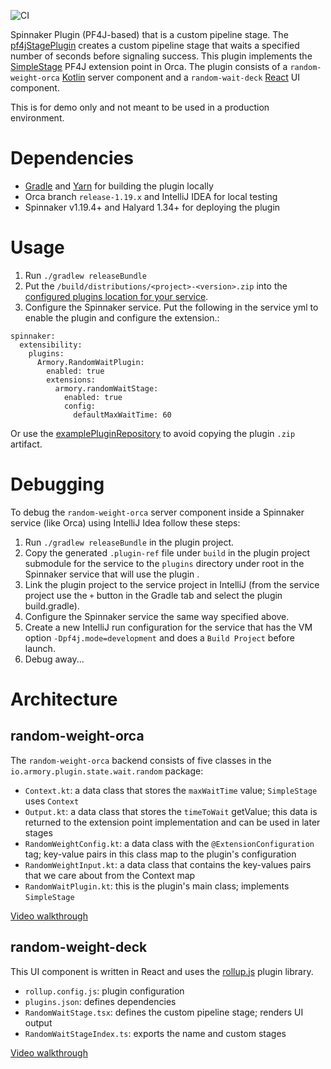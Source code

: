 ![CI](https://github.com/spinnaker-plugin-examples/pf4jStagePlugin/workflows/CI/badge.svg)

Spinnaker Plugin (PF4J-based) that is a custom pipeline stage. 
The [pf4jStagePlugin](https://github.com/spinnaker-plugin-examples/pf4jStagePlugin) creates a custom pipeline stage that waits a specified number of seconds before signaling success. This plugin implements the [SimpleStage](https://github.com/spinnaker/orca/blob/ab89a0d7f847205ccd62e70f8a714040a8621ee7/orca-api/src/main/java/com/netflix/spinnaker/orca/api/SimpleStage.java) PF4J extension point in Orca. The plugin consists of a `random-weight-orca` [Kotlin](https://kotlinlang.org/docs/reference/) server component and a `random-wait-deck` [React](https://reactjs.org/) UI component.

This is for demo only and not meant to be used in a production environment.

# Dependencies

* [Gradle](https://gradle.org/) and [Yarn](https://classic.yarnpkg.com/en/) for building the plugin locally
* Orca branch `release-1.19.x` and IntelliJ IDEA for local testing
* Spinnaker v1.19.4+ and Halyard 1.34+ for deploying the plugin

# Usage

1) Run `./gradlew releaseBundle`
2) Put the `/build/distributions/<project>-<version>.zip` into the [configured plugins location for your service](https://pf4j.org/doc/packaging.html).
3) Configure the Spinnaker service. Put the following in the service yml to enable the plugin and configure the extension.:

```
spinnaker:
  extensibility:
    plugins:
      Armory.RandomWaitPlugin:
        enabled: true
        extensions:
          armory.randomWaitStage:
            enabled: true
            config:
              defaultMaxWaitTime: 60
```

Or use the [examplePluginRepository](https://github.com/spinnaker-plugin-examples/examplePluginRepository) to avoid copying the plugin `.zip` artifact.

# Debugging

To debug the `random-weight-orca`  server component inside a Spinnaker service (like Orca) using IntelliJ Idea follow these steps:

1) Run `./gradlew releaseBundle` in the plugin project.
2) Copy the generated `.plugin-ref` file under `build` in the plugin project submodule for the service to the `plugins` directory under root in the Spinnaker service that will use the plugin .
3) Link the plugin project to the service project in IntelliJ (from the service project use the `+` button in the Gradle tab and select the plugin build.gradle).
4) Configure the Spinnaker service the same way specified above.
5) Create a new IntelliJ run configuration for the service that has the VM option `-Dpf4j.mode=development` and does a `Build Project` before launch.
6) Debug away...

# Architecture


## random-weight-orca

The `random-weight-orca` backend consists of five classes in the `io.armory.plugin.state.wait.random` package:

* `Context.kt`: a data class that stores the `maxWaitTime` value; `SimpleStage` uses `Context`
* `Output.kt`: a data class that stores the `timeToWait` getValue; this data is returned to the extension point implementation and can be used in later stages
* `RandomWeightConfig.kt`: a data class with the `@ExtensionConfiguration` tag; key-value pairs in this class map to the plugin's configuration
* `RandomWeightInput.kt`: a data class that contains the key-values pairs that we care about from the Context map
* `RandomWaitPlugin.kt`: this is the plugin's main class; implements `SimpleStage`

[Video walkthrough](https://youtu.be/u9NVlG58NYo)

## random-weight-deck

This UI component is written in React and uses the [rollup.js](https://rollupjs.org/guide/en/#plugins-overview) plugin library.

* `rollup.config.js`:  plugin configuration
* `plugins.json`: defines dependencies
* `RandomWaitStage.tsx`: defines the custom pipeline stage; renders UI output
* `RandomWaitStageIndex.ts`: exports the name and custom stages

[Video walkthrough](https://youtu.be/u9NVlG58NYo)